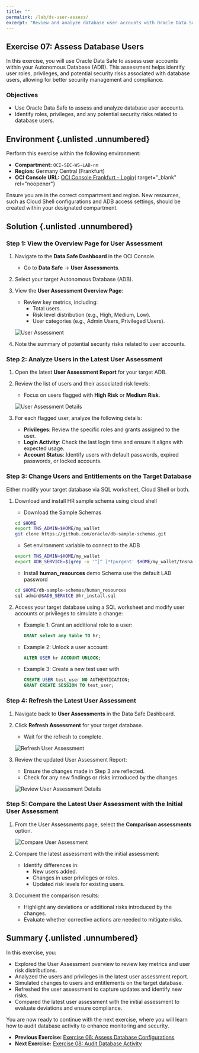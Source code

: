```yaml
---
title: ""
permalink: /lab/ds-user-assess/
excerpt: "Review and analyze database user accounts with Oracle Data Safe."
---
```

<!-- markdownlint-disable MD013 -->
<!-- markdownlint-disable MD024 -->
<!-- markdownlint-disable MD033 -->
<!-- markdownlint-disable MD041 -->

## Exercise 07: Assess Database Users

In this exercise, you will use Oracle Data Safe to assess user accounts within
your Autonomous Database (ADB). This assessment helps identify user roles,
privileges, and potential security risks associated with database users,
allowing for better security management and compliance.

### Objectives

- Use Oracle Data Safe to assess and analyze database user accounts.
- Identify roles, privileges, and any potential security risks related to
  database users.

## Environment {.unlisted .unnumbered}

Perform this exercise within the following environment:

- **Compartment:** `OCI-SEC-WS-LAB-nn`
- **Region:** Germany Central (Frankfurt)
- **OCI Console URL:** [OCI Console Frankfurt - Login](https://console.eu-frankfurt-1.oraclecloud.com){:target="_blank" rel="noopener"}

Ensure you are in the correct compartment and region. New resources, such as
Cloud Shell configurations and ADB access settings, should be created within
your designated compartment.

## Solution {.unlisted .unnumbered}

### Step 1: View the Overview Page for User Assessment

1. Navigate to the **Data Safe Dashboard** in the OCI Console.
   - Go to **Data Safe** → **User Assessments**.

2. Select your target Autonomous Database (ADB).

3. View the **User Assessment Overview Page**:
   - Review key metrics, including:
     - Total users.
     - Risk level distribution (e.g., High, Medium, Low).
     - User categories (e.g., Admin Users, Privileged Users).

   ![User Assessment](../../images/data_safe_user_assessment01.png)

4. Note the summary of potential security risks related to user accounts.

### Step 2: Analyze Users in the Latest User Assessment

1. Open the latest **User Assessment Report** for your target ADB.

2. Review the list of users and their associated risk levels:
   - Focus on users flagged with **High Risk** or **Medium Risk**.

   ![User Assessment Details](../../images/ex07_user_assessment_details01.png)

3. For each flagged user, analyze the following details:
   - **Privileges**: Review the specific roles and grants assigned to the user.
   - **Login Activity**: Check the last login time and ensure it aligns with expected usage.
   - **Account Status**: Identify users with default passwords, expired passwords, or locked accounts.

### Step 3: Change Users and Entitlements on the Target Database

Either modify your target database via SQL worksheet, Cloud Shell or both.

1. Download and install HR sample schema using cloud shell

   - Download the Sample Schemas

   ```bash
   cd $HOME
   export TNS_ADMIN=$HOME/my_wallet
   git clone https://github.com/oracle/db-sample-schemas.git
   ```

   - Set environment variable to connect to the ADB
  
   ```bash
   export TNS_ADMIN=$HOME/my_wallet
   export ADB_SERVICE=$(grep -o '^[^ ]*tpurgent' $HOME/my_wallet/tnsnames.ora)
   ```

   - Install **human_resources** demo Schema use the default LAB password

   ```bash
   cd $HOME/db-sample-schemas/human_resources
   sql admin@$ADB_SERVICE @hr_install.sql
   ```

2. Access your target database using a SQL worksheet and modify user accounts or privileges to simulate a change:

   - Example 1: Grant an additional role to a user:

     ```sql
     GRANT select any table TO hr;
     ```

   - Example 2: Unlock a user account:

     ```sql
     ALTER USER hr ACCOUNT UNLOCK;
     ```

   - Example 3: Create a new test user with

     ```sql
     CREATE USER test_user NO AUTHENTICATION;
     GRANT CREATE SESSION TO test_user;
     ```

### Step 4: Refresh the Latest User Assessment

1. Navigate back to **User Assessments** in the Data Safe Dashboard.

2. Click **Refresh Assessment** for your target database.
   - Wait for the refresh to complete.

   ![Refresh User Assessment](../../images/ex07_ds_refresh01.png)

3. Review the updated User Assessment Report:
   - Ensure the changes made in Step 3 are reflected.
   - Check for any new findings or risks introduced by the changes.

   ![Review User Assessment Details](../../images/ex07_user_assessment_details02.png)

### Step 5: Compare the Latest User Assessment with the Initial User Assessment

1. From the User Assessments page, select the **Comparison assessments** option.

   ![Compare User Assessment](../../images/ex07_user_assessment_details02.png)

2. Compare the latest assessment with the initial assessment:
   - Identify differences in:
     - New users added.
     - Changes in user privileges or roles.
     - Updated risk levels for existing users.

3. Document the comparison results:
   - Highlight any deviations or additional risks introduced by the changes.
   - Evaluate whether corrective actions are needed to mitigate risks.

## Summary {.unlisted .unnumbered}

In this exercise, you:

- Explored the User Assessment overview to review key metrics and user risk distributions.
- Analyzed the users and privileges in the latest user assessment report.
- Simulated changes to users and entitlements on the target database.
- Refreshed the user assessment to capture updates and identify new risks.
- Compared the latest user assessment with the initial assessment to evaluate deviations and ensure compliance.

You are now ready to continue with the next exercise, where you will learn how
to audit database activity to enhance monitoring and security.

<!-- For Pandoc -->
- **Previous Exercise:** [Exercise 06: Assess Database Configurations](#exercise-06-assess-database-configurations)
- **Next Exercise:** [Exercise 08: Audit Database Activity](#exercise-08-audit-database-activity)

<!-- For Jekyll -->
<!-- 
- **Previous Exercise:** [Exercise 06: Assess Database Configurations](../ex03/3x06-Exercise.md)
- **Next Exercise:** [Exercise 08: Audit Database Activity](../ex03/3x08-Exercise.md)
-->
